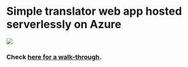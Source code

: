 # Simple translator web app hosted serverlessly on Azure

![](https://cdn-images-1.medium.com/max/1200/1*C9rh-rh5HU7Ty4h2NPYDlQ.png)
### Check [here for a walk-through](https://medium.com/@zjplab/how-to-build-and-host-a-simple-translator-web-app-using-azure-2f1d072c4bf0).

